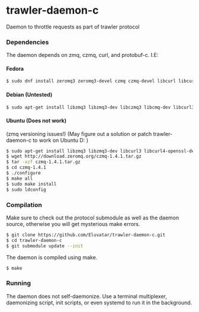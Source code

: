 trawler-daemon-c
================

Daemon to throttle requests as part of trawler protocol

### Dependencies

The daemon depends on zmq, czmq, curl, and protobuf-c. I.E:

#### Fedora
```sh
$ sudo dnf install zeromq3 zeromq3-devel czmq czmq-devel libcurl libcurl-devel protobuf-c protobuf-c-devel
```

#### Debian (Untested)
```sh
$ sudo apt-get install libzmq3 libzmq3-dev libczmq3 libcmq-dev libcurl3 libcurl4-dev protobuf-c-compiler libprotobuf-c-dev
```

#### Ubuntu (Does not work)
(zmq versioning issues!) (May figure out a solution or patch trawler-daemon-c to work on Ubuntu D: )
```sh
$ sudo apt-get install libzmq3 libzmq3-dev libcurl3 libcurl4-openssl-dev protobuf-c-compiler libprotobuf-c0-dev
$ wget http://download.zeromq.org/czmq-1.4.1.tar.gz
$ tar -xzf czmq-1.4.1.tar.gz
$ cd czmq-1.4.1
$ ./configure
$ make all
$ sudo make install
$ sudo ldconfig
```

### Compilation

Make sure to check out the protocol submodule as well as the daemon source, otherwise you will get mysterious make errors.

```sh
$ git clone https://github.com/Eluvatar/trawler-daemon-c.git
$ cd trawler-daemon-c
$ git submodule update --init
```

The daemon is compiled using make.

```sh
$ make 
```

### Running

The daemon does not self-daemonize. Use a terminal multiplexer, daemonizing script, init scripts, or even systemd to run it in the background.

